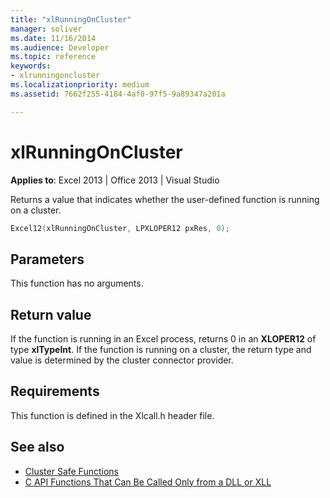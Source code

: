 ```yaml
---
title: "xlRunningOnCluster"
manager: soliver
ms.date: 11/16/2014
ms.audience: Developer
ms.topic: reference
keywords:
- xlrunningoncluster
ms.localizationpriority: medium
ms.assetid: 7662f255-4184-4af0-97f5-9a89347a201a

---
```


# xlRunningOnCluster

**Applies to**: Excel 2013 | Office 2013 | Visual Studio 
  
Returns a value that indicates whether the user-defined function is running on a cluster. 
  
```cpp
Excel12(xlRunningOnCluster, LPXLOPER12 pxRes, 0);
```

## Parameters

This function has no arguments.
  
## Return value

If the function is running in an Excel process, returns 0 in an **XLOPER12** of type **xlTypeInt**. If the function is running on a cluster, the return type and value is determined by the cluster connector provider.
  
## Requirements

This function is defined in the Xlcall.h header file.
  
## See also

- [Cluster Safe Functions](cluster-safe-functions.md)
- [C API Functions That Can Be Called Only from a DLL or XLL](c-api-functions-that-can-be-called-only-from-a-dll-or-xll.md)

